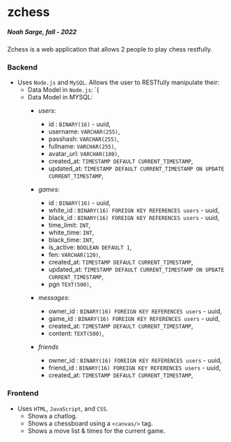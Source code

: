 # zchess

##### Noah Sarge, fall - 2022

Zchess is a web application that allows 2 people to play chess restfully. 

### Backend
- Uses `Node.js` and `MySQL`. Allows the user to RESTfully manipulate their:
  - Data Model in `Node.js`:
    `{
  - Data Model in MYSQL:
    - *users*:
      - id : `BINARY(16)` - uuid,
      - username: `VARCHAR(255)`,
      - passhash: `VARCHAR(255)`,
      - fullname: `VARCHAR(255)`,
      - avatar_url: `VARCHAR(100)`,
      - created_at: `TIMESTAMP DEFAULT CURRENT_TIMESTAMP`,
      - updated_at: `TIMESTAMP DEFAULT CURRENT_TIMESTAMP ON UPDATE CURRENT_TIMESTAMP`,
    
    - *games*:
      - id : `BINARY(16)` - uuid,
      - white_id : `BINARY(16) FOREIGN KEY REFERENCES users` - uuid, 
      - black_id : `BINARY(16) FOREIGN KEY REFERENCES users` - uuid, 
      - time_limit: `INT`,
      - white_time: `INT`,
      - black_time: `INT`,
      - is_active: `BOOLEAN DEFAULT 1`,
      - fen: `VARCHAR(120)`,
      - created_at: `TIMESTAMP DEFAULT CURRENT_TIMESTAMP`,
      - updated_at: `TIMESTAMP DEFAULT CURRENT_TIMESTAMP ON UPDATE CURRENT_TIMESTAMP`,
      - pgn `TEXT(500)`,
    - *messages*:
      - owner_id : `BINARY(16) FOREIGN KEY REFERENCES users` - uuid, 
      - game_id : `BINARY(16) FOREIGN KEY REFERENCES users` - uuid, 
      - created_at: `TIMESTAMP DEFAULT CURRENT_TIMESTAMP`,
      - content: `TEXT(500)`,
    - *friends*
      - owner_id : `BINARY(16) FOREIGN KEY REFERENCES users` - uuid, 
      - friend_id : `BINARY(16) FOREIGN KEY REFERENCES users` - uuid, 
      - created_at: `TIMESTAMP DEFAULT CURRENT_TIMESTAMP`,
   
 ### Frontend
- Uses `HTML`, `JavaScript`, and `CSS`.
  - Shows a chatlog.
  - Shows a chessboard using a `<canvas/>` tag.
  - Shows a move list & times for the current game.

